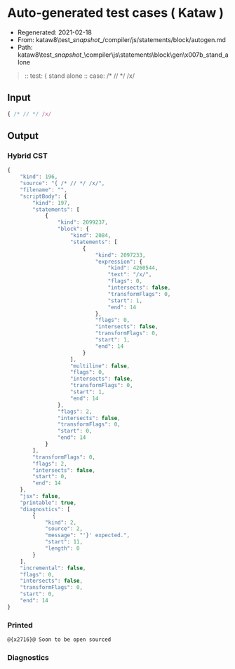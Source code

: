 # Auto-generated test cases ( Kataw )
- Regenerated: 2021-02-18
- From: kataw8\test\__snapshot__/compiler/js/statements/block/autogen.md
- Path: kataw8\test\__snapshot__\compiler\js\statements\block\gen\x007b_stand_alone
> :: test: { stand alone
> :: case: /* // */ /x/
## Input

`````js
{ /* // */ /x/
`````

## Output


### Hybrid CST


```javascript
{
    "kind": 196,
    "source": "{ /* // */ /x/",
    "filename": "",
    "scriptBody": {
        "kind": 197,
        "statements": [
            {
                "kind": 2099237,
                "block": {
                    "kind": 2084,
                    "statements": [
                        {
                            "kind": 2097233,
                            "expression": {
                                "kind": 4260544,
                                "text": "/x/",
                                "flags": 0,
                                "intersects": false,
                                "transformFlags": 0,
                                "start": 1,
                                "end": 14
                            },
                            "flags": 0,
                            "intersects": false,
                            "transformFlags": 0,
                            "start": 1,
                            "end": 14
                        }
                    ],
                    "multiline": false,
                    "flags": 0,
                    "intersects": false,
                    "transformFlags": 0,
                    "start": 1,
                    "end": 14
                },
                "flags": 2,
                "intersects": false,
                "transformFlags": 0,
                "start": 0,
                "end": 14
            }
        ],
        "transformFlags": 0,
        "flags": 2,
        "intersects": false,
        "start": 0,
        "end": 14
    },
    "jsx": false,
    "printable": true,
    "diagnostics": [
        {
            "kind": 2,
            "source": 2,
            "message": "'}' expected.",
            "start": 11,
            "length": 0
        }
    ],
    "incremental": false,
    "flags": 0,
    "intersects": false,
    "transformFlags": 0,
    "start": 0,
    "end": 14
}
```

### Printed


```javascript
@{x2716}@ Soon to be open sourced
```

### Diagnostics


```javascript

```

